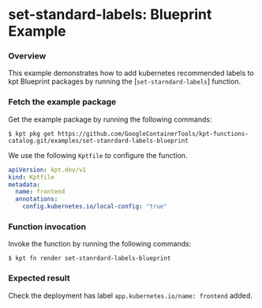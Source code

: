 # set-standard-labels: Blueprint Example

### Overview

This example demonstrates how to add kubernetes recommended labels to kpt Blueprint packages
by running the [`set-starndard-labels`] function.

### Fetch the example package

Get the example package by running the following commands:

```shell
$ kpt pkg get https://github.com/GoogleContainerTools/kpt-functions-catalog.git/examples/set-stanrdard-labels-blueprint
```

We use the following `Kptfile` to configure the function.

```yaml
apiVersion: kpt.dev/v1
kind: Kptfile
metadata:
  name: frontend
  annotations:
    config.kubernetes.io/local-config: "true"
```

### Function invocation

Invoke the function by running the following commands:

```shell
$ kpt fn render set-stanrdard-labels-blueprint
```

### Expected result

Check the deployment has label `app.kubernetes.io/name: frontend` added.

[`set-labels`]: https://catalog.kpt.dev/set-standard-labels/v0.1/
